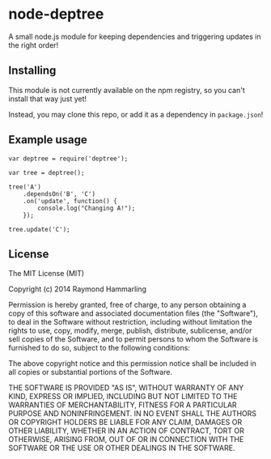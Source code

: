 # node-deptree
A small node.js module for keeping dependencies and triggering updates in the right order!

## Installing
This module is not currently available on the npm registry, so you can't install that way just yet!

Instead, you may clone this repo, or add it as a dependency in `package.json`!

## Example usage
```node
var deptree = require('deptree');

var tree = deptree();

tree('A')
    .dependsOn('B', 'C')
    .on('update', function() {
    	console.log("Changing A!");
    });

tree.update('C');
```
    
## License
The MIT License (MIT)

Copyright (c) 2014 Raymond Hammarling

Permission is hereby granted, free of charge, to any person obtaining a copy of this software and associated documentation files (the "Software"), to deal in the Software without restriction, including without limitation the rights to use, copy, modify, merge, publish, distribute, sublicense, and/or sell copies of the Software, and to permit persons to whom the Software is furnished to do so, subject to the following conditions:

The above copyright notice and this permission notice shall be included in all copies or substantial portions of the Software.

THE SOFTWARE IS PROVIDED "AS IS", WITHOUT WARRANTY OF ANY KIND, EXPRESS OR IMPLIED, INCLUDING BUT NOT LIMITED TO THE WARRANTIES OF MERCHANTABILITY, FITNESS FOR A PARTICULAR PURPOSE AND NONINFRINGEMENT. IN NO EVENT SHALL THE AUTHORS OR COPYRIGHT HOLDERS BE LIABLE FOR ANY CLAIM, DAMAGES OR OTHER LIABILITY, WHETHER IN AN ACTION OF CONTRACT, TORT OR OTHERWISE, ARISING FROM, OUT OF OR IN CONNECTION WITH THE SOFTWARE OR THE USE OR OTHER DEALINGS IN THE SOFTWARE.